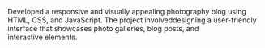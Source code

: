 Developed a responsive and visually appealing photography blog using HTML, CSS, and JavaScript. The project involveddesigning a user-friendly interface that showcases photo galleries, blog posts, and interactive elements.
